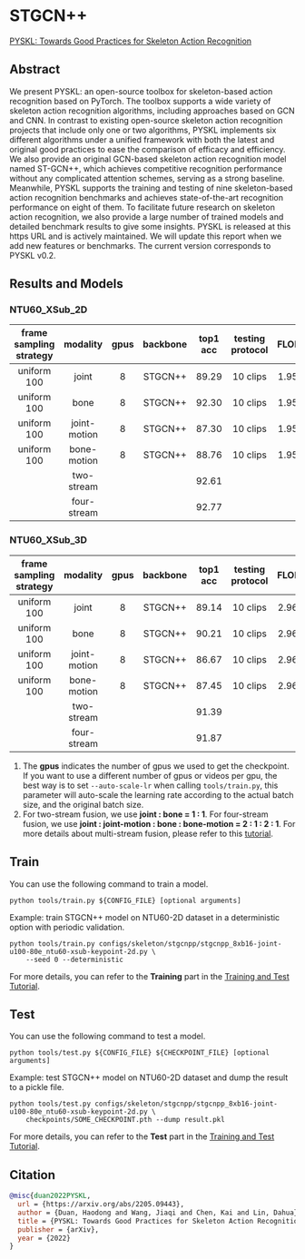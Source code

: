 # STGCN++

[PYSKL: Towards Good Practices for Skeleton Action Recognition](https://arxiv.org/abs/2205.09443)

<!-- [ALGORITHM] -->

## Abstract

<!-- [ABSTRACT] -->

We present PYSKL: an open-source toolbox for skeleton-based action recognition based on PyTorch. The toolbox supports a wide variety of skeleton action recognition algorithms, including approaches based on GCN and CNN. In contrast to existing open-source skeleton action recognition projects that include only one or two algorithms, PYSKL implements six different algorithms under a unified framework with both the latest and original good practices to ease the comparison of efficacy and efficiency. We also provide an original GCN-based skeleton action recognition model named ST-GCN++, which achieves competitive recognition performance without any complicated attention schemes, serving as a strong baseline. Meanwhile, PYSKL supports the training and testing of nine skeleton-based action recognition benchmarks and achieves state-of-the-art recognition performance on eight of them. To facilitate future research on skeleton action recognition, we also provide a large number of trained models and detailed benchmark results to give some insights. PYSKL is released at this https URL and is actively maintained. We will update this report when we add new features or benchmarks. The current version corresponds to PYSKL v0.2.

## Results and Models

### NTU60_XSub_2D

| frame sampling strategy |   modality   | gpus | backbone | top1 acc | testing protocol | FLOPs | params |                  config                   |                  ckpt                   |                  log                   |
| :---------------------: | :----------: | :--: | :------: | :------: | :--------------: | :---: | :----: | :---------------------------------------: | :-------------------------------------: | :------------------------------------: |
|       uniform 100       |    joint     |  8   | STGCN++  |  89.29   |     10 clips     | 1.95G | 1.39M  | [config](/configs/skeleton/stgcnpp/stgcnpp_8xb16-joint-u100-80e_ntu60-xsub-keypoint-2d.py) | [ckpt](https://download.openmmlab.com/mmaction/v1.0/skeleton/stgcnpp/stgcnpp_8xb16-joint-u100-80e_ntu60-xsub-keypoint-2d/stgcnpp_8xb16-joint-u100-80e_ntu60-xsub-keypoint-2d_20221228-86e1e77a.pth) | [log](https://download.openmmlab.com/mmaction/v1.0/skeleton/stgcnpp/stgcnpp_8xb16-joint-u100-80e_ntu60-xsub-keypoint-2d/stgcnpp_8xb16-joint-u100-80e_ntu60-xsub-keypoint-2d.log) |
|       uniform 100       |     bone     |  8   | STGCN++  |  92.30   |     10 clips     | 1.95G | 1.39M  | [config](/configs/skeleton/stgcnpp/stgcnpp_8xb16-bone-u100-80e_ntu60-xsub-keypoint-2d.py) | [ckpt](https://download.openmmlab.com/mmaction/v1.0/skeleton/stgcnpp/stgcnpp_8xb16-bone-u100-80e_ntu60-xsub-keypoint-2d/stgcnpp_8xb16-bone-u100-80e_ntu60-xsub-keypoint-2d_20221228-cd11a691.pth) | [log](https://download.openmmlab.com/mmaction/v1.0/skeleton/stgcnpp/stgcnpp_8xb16-bone-u100-80e_ntu60-xsub-keypoint-2d/stgcnpp_8xb16-bone-u100-80e_ntu60-xsub-keypoint-2d.log) |
|       uniform 100       | joint-motion |  8   | STGCN++  |  87.30   |     10 clips     | 1.95G | 1.39M  | [config](/configs/skeleton/stgcnpp/stgcnpp_8xb16-joint-motion-u100-80e_ntu60-xsub-keypoint-2d.py) | [ckpt](https://download.openmmlab.com/mmaction/v1.0/skeleton/stgcnpp/stgcnpp_8xb16-joint-motion-u100-80e_ntu60-xsub-keypoint-2d/stgcnpp_8xb16-joint-motion-u100-80e_ntu60-xsub-keypoint-2d_20221228-19a34aba.pth) | [log](https://download.openmmlab.com/mmaction/v1.0/skeleton/stgcnpp/stgcnpp_8xb16-joint-motion-u100-80e_ntu60-xsub-keypoint-2d/stgcnpp_8xb16-joint-motion-u100-80e_ntu60-xsub-keypoint-2d.log) |
|       uniform 100       | bone-motion  |  8   | STGCN++  |  88.76   |     10 clips     | 1.95G | 1.39M  | [config](/configs/skeleton/stgcnpp/stgcnpp_8xb16-bone-motion-u100-80e_ntu60-xsub-keypoint-2d.py) | [ckpt](https://download.openmmlab.com/mmaction/v1.0/skeleton/stgcnpp/stgcnpp_8xb16-bone-motion-u100-80e_ntu60-xsub-keypoint-2d/stgcnpp_8xb16-bone-motion-u100-80e_ntu60-xsub-keypoint-2d_20221228-c02a0749.pth) | [log](https://download.openmmlab.com/mmaction/v1.0/skeleton/stgcnpp/stgcnpp_8xb16-bone-motion-u100-80e_ntu60-xsub-keypoint-2d/stgcnpp_8xb16-bone-motion-u100-80e_ntu60-xsub-keypoint-2d.log) |
|                         |  two-stream  |      |          |  92.61   |                  |       |        |                                           |                                         |                                        |
|                         | four-stream  |      |          |  92.77   |                  |       |        |                                           |                                         |                                        |

### NTU60_XSub_3D

| frame sampling strategy |   modality   | gpus | backbone | top1 acc | testing protocol | FLOPs | params |                  config                   |                  ckpt                   |                  log                   |
| :---------------------: | :----------: | :--: | :------: | :------: | :--------------: | :---: | :----: | :---------------------------------------: | :-------------------------------------: | :------------------------------------: |
|       uniform 100       |    joint     |  8   | STGCN++  |  89.14   |     10 clips     | 2.96G |  1.4M  | [config](/configs/skeleton/stgcnpp/stgcnpp_8xb16-joint-u100-80e_ntu60-xsub-keypoint-3d.py) | [ckpt](https://download.openmmlab.com/mmaction/v1.0/skeleton/stgcnpp/stgcnpp_8xb16-joint-u100-80e_ntu60-xsub-keypoint-3d/stgcnpp_8xb16-joint-u100-80e_ntu60-xsub-keypoint-3d_20221230-4e455ce3.pth) | [log](https://download.openmmlab.com/mmaction/v1.0/skeleton/stgcnpp/stgcnpp_8xb16-joint-u100-80e_ntu60-xsub-keypoint-3d/stgcnpp_8xb16-joint-u100-80e_ntu60-xsub-keypoint-3d.log) |
|       uniform 100       |     bone     |  8   | STGCN++  |  90.21   |     10 clips     | 2.96G |  1.4M  | [config](/configs/skeleton/stgcnpp/stgcnpp_8xb16-bone-u100-80e_ntu60-xsub-keypoint-3d.py) | [ckpt](https://download.openmmlab.com/mmaction/v1.0/skeleton/stgcnpp/stgcnpp_8xb16-bone-u100-80e_ntu60-xsub-keypoint-3d/stgcnpp_8xb16-bone-u100-80e_ntu60-xsub-keypoint-3d_20221230-7f356072.pth) | [log](https://download.openmmlab.com/mmaction/v1.0/skeleton/stgcnpp/stgcnpp_8xb16-bone-u100-80e_ntu60-xsub-keypoint-3d/stgcnpp_8xb16-bone-u100-80e_ntu60-xsub-keypoint-3d.log) |
|       uniform 100       | joint-motion |  8   | STGCN++  |  86.67   |     10 clips     | 2.96G |  1.4M  | [config](/configs/skeleton/stgcnpp/stgcnpp_8xb16-joint-motion-u100-80e_ntu60-xsub-keypoint-3d.py) | [ckpt](https://download.openmmlab.com/mmaction/v1.0/skeleton/stgcnpp/stgcnpp_8xb16-joint-motion-u100-80e_ntu60-xsub-keypoint-3d/stgcnpp_8xb16-joint-motion-u100-80e_ntu60-xsub-keypoint-3d_20221230-650de5cc.pth) | [log](https://download.openmmlab.com/mmaction/v1.0/skeleton/stgcnpp/stgcnpp_8xb16-joint-motion-u100-80e_ntu60-xsub-keypoint-3d/stgcnpp_8xb16-joint-motion-u100-80e_ntu60-xsub-keypoint-3d.log) |
|       uniform 100       | bone-motion  |  8   | STGCN++  |  87.45   |     10 clips     | 2.96G |  1.4M  | [config](/configs/skeleton/stgcnpp/stgcnpp_8xb16-bone-motion-u100-80e_ntu60-xsub-keypoint-3d.py) | [ckpt](https://download.openmmlab.com/mmaction/v1.0/skeleton/stgcnpp/stgcnpp_8xb16-bone-motion-u100-80e_ntu60-xsub-keypoint-3d/stgcnpp_8xb16-bone-motion-u100-80e_ntu60-xsub-keypoint-3d_20221230-b00440d2.pth) | [log](https://download.openmmlab.com/mmaction/v1.0/skeleton/stgcnpp/stgcnpp_8xb16-bone-motion-u100-80e_ntu60-xsub-keypoint-3d/stgcnpp_8xb16-bone-motion-u100-80e_ntu60-xsub-keypoint-3d.log) |
|                         |  two-stream  |      |          |  91.39   |                  |       |        |                                           |                                         |                                        |
|                         | four-stream  |      |          |  91.87   |                  |       |        |                                           |                                         |                                        |

1. The **gpus** indicates the number of gpus we used to get the checkpoint. If you want to use a different number of gpus or videos per gpu, the best way is to set `--auto-scale-lr` when calling `tools/train.py`, this parameter will auto-scale the learning rate according to the actual batch size, and the original batch size.
2. For two-stream fusion, we use **joint : bone = 1 : 1**. For four-stream fusion, we use **joint : joint-motion : bone : bone-motion = 2 : 1 : 2 : 1**. For more details about multi-stream fusion, please refer to this [tutorial](/docs/en/user_guides/useful_tools.md#multi-stream-fusion).

## Train

You can use the following command to train a model.

```shell
python tools/train.py ${CONFIG_FILE} [optional arguments]
```

Example: train STGCN++ model on NTU60-2D dataset in a deterministic option with periodic validation.

```shell
python tools/train.py configs/skeleton/stgcnpp/stgcnpp_8xb16-joint-u100-80e_ntu60-xsub-keypoint-2d.py \
    --seed 0 --deterministic
```

For more details, you can refer to the **Training** part in the [Training and Test Tutorial](/docs/en/user_guides/4_train_test.md).

## Test

You can use the following command to test a model.

```shell
python tools/test.py ${CONFIG_FILE} ${CHECKPOINT_FILE} [optional arguments]
```

Example: test STGCN++ model on NTU60-2D dataset and dump the result to a pickle file.

```shell
python tools/test.py configs/skeleton/stgcnpp/stgcnpp_8xb16-joint-u100-80e_ntu60-xsub-keypoint-2d.py \
    checkpoints/SOME_CHECKPOINT.pth --dump result.pkl
```

For more details, you can refer to the **Test** part in the [Training and Test Tutorial](/docs/en/user_guides/4_train_test.md).

## Citation

```BibTeX
@misc{duan2022PYSKL,
  url = {https://arxiv.org/abs/2205.09443},
  author = {Duan, Haodong and Wang, Jiaqi and Chen, Kai and Lin, Dahua},
  title = {PYSKL: Towards Good Practices for Skeleton Action Recognition},
  publisher = {arXiv},
  year = {2022}
}
```
